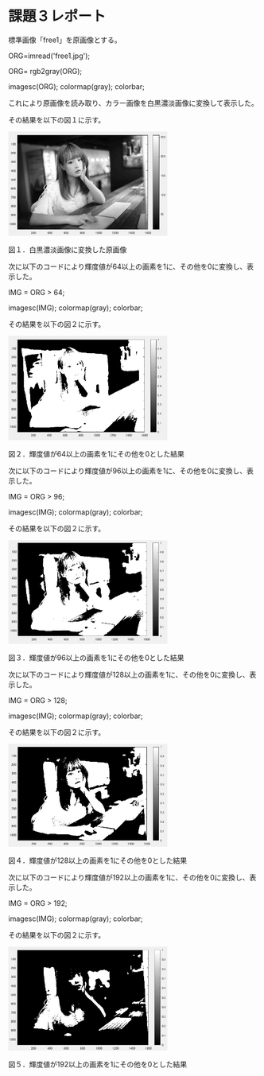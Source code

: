 # 課題３レポート

標準画像「free1」を原画像とする。

ORG=imread('free1.jpg');

ORG= rgb2gray(ORG);

imagesc(ORG); colormap(gray); colorbar;

これにより原画像を読み取り、カラー画像を白黒濃淡画像に変換して表示した。

その結果を以下の図１に示す。  

<img src="https://github.com/ShuheiSato6/lecture_image_processing/blob/master/kadai_img/kadai3-1.PNG" width="320px"> 

図１．白黒濃淡画像に変換した原画像  

次に以下のコードにより輝度値が64以上の画素を1に、その他を0に変換し、表示した。

IMG = ORG > 64;

imagesc(IMG); colormap(gray); colorbar;

その結果を以下の図２に示す。  

<img src="https://github.com/ShuheiSato6/lecture_image_processing/blob/master/kadai_img/kadai3-2.PNG" width="320px"> 

図２．輝度値が64以上の画素を1にその他を0とした結果  

次に以下のコードにより輝度値が96以上の画素を1に、その他を0に変換し、表示した。

IMG = ORG > 96;

imagesc(IMG); colormap(gray); colorbar;

その結果を以下の図２に示す。  

<img src="https://github.com/ShuheiSato6/lecture_image_processing/blob/master/kadai_img/kadai3-3.PNG" width="320px"> 

図３．輝度値が96以上の画素を1にその他を0とした結果  

次に以下のコードにより輝度値が128以上の画素を1に、その他を0に変換し、表示した。

IMG = ORG > 128;

imagesc(IMG); colormap(gray); colorbar;

その結果を以下の図２に示す。  

<img src="https://github.com/ShuheiSato6/lecture_image_processing/blob/master/kadai_img/kadai3-4.PNG" width="320px"> 

図４．輝度値が128以上の画素を1にその他を0とした結果  

次に以下のコードにより輝度値が192以上の画素を1に、その他を0に変換し、表示した。

IMG = ORG > 192;

imagesc(IMG); colormap(gray); colorbar;

その結果を以下の図２に示す。  

<img src="https://github.com/ShuheiSato6/lecture_image_processing/blob/master/kadai_img/kadai3-5.PNG" width="320px"> 

図５．輝度値が192以上の画素を1にその他を0とした結果  
